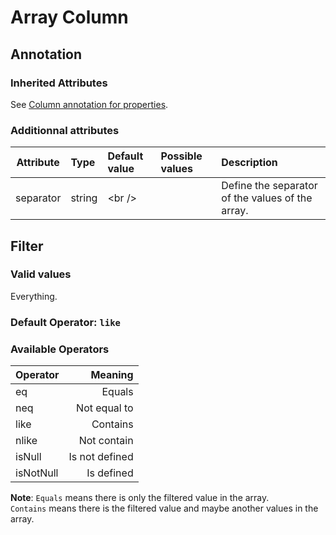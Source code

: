 Array Column
===========

## Annotation
### Inherited Attributes

See [Column annotation for properties](../annotations/column_annotation_property.md).

### Additionnal attributes

|Attribute|Type|Default value|Possible values|Description|
|:--:|:--|:--|:--|:--|
|separator|string|&lt;br /&gt;||Define the separator of the values of the array.|


## Filter
### Valid values

Everything.

### Default Operator: `like`

### Available Operators

|Operator|Meaning|
|:--|--:|
|eq|Equals|
|neq|Not equal to|
|like|Contains|
|nlike|Not contain|
|isNull|Is not defined|
|isNotNull|Is defined|

**Note**: `Equals` means there is only the filtered value in the array.  
`Contains` means there is the filtered value and maybe another values in the array.